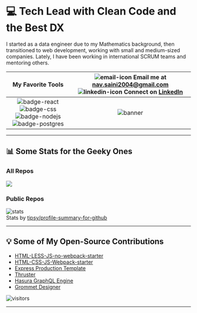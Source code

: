 # 💻 Tech Lead with Clean Code and the Best DX

I started as a data engineer due to my Mathematics background, then transitioned to web development, working with small and medium-sized companies. Lately, I have been working in international SCRUM teams and mentoring others.

| My Favorite Tools | ![email-icon][] Email me at [nav.saini2004@gmail.com][] ![linkedin-icon][] Connect on [LinkedIn][] |
| :---: | :---: |
| ![badge-react][] ![badge-css][] ![badge-nodejs][] ![badge-postgres][] | ![banner][] |

---

## 📊 Some Stats for the Geeky Ones

### All Repos

<img src="https://cr-skills-chart-widget.azurewebsites.net/api/api?username=Asaini-AIML&skills=JavaScript,CSS,SCSS,TypeScript&show-other-skills=true" />

### Public Repos

![stats](https://github-readme-stats.vercel.app/api?username=Asaini-AIML&theme=tokyonight&show_icons=true&count_private=true)  
Stats by [tipsy/profile-summary-for-github](https://profile-summary-for-github.com/user/asaini-aiml)

---

## 💡 Some of My Open-Source Contributions

- [HTML-LESS-JS-no-webpack-starter](https://github.com/Israel-Laguan/HTML-LESS-JS-no-webpack-starter)
- [HTML-CSS-JS-Webpack-starter](https://github.com/Israel-Laguan/HTML-CSS-JS-Webpack-starter)
- [Express Production Template](https://github.com/Israel-Laguan/express-production-template)
- [Thruster](https://github.com/thruster-rs/Thruster/issues?q=is%3Aissue+author%3AAsaini-AIML+is%3Aclosed)
- [Hasura GraphQL Engine](https://github.com/hasura/graphql-engine/issues/2800)
- [Grommet Designer](https://github.com/grommet/grommet-designer/issues/12)

![visitors](https://visitor-badge.glitch.me/badge?page_id=Asaini-AIML)

---

[pic]: https://avatars2.githubusercontent.com/u/36519478?s=460&v=4
[email-icon]: https://img.icons8.com/color/48/000000/message-squared.png
[nav.saini2004@gmail.com]: mailto:nav.saini2004@gmail.com
[linkedin-icon]: https://img.icons8.com/color/48/000000/linkedin.png
[LinkedIn]: https://www.linkedin.com/in/anubhav-saini-asaini-04254324b/
[badge-nodejs]: https://img.shields.io/badge/node.js-V14.x-339933?style=for-the-badge&logo=node.js
[badge-postgres]: https://img.shields.io/badge/database-postgreSQL-47A248?style=for-the-badge&logo=postgresql
[badge-react]: https://img.shields.io/badge/React-16+-61DAFB?style=for-the-badge&logo=react
[badge-css]: https://img.shields.io/badge/style-CSS-1572B6?style=for-the-badge&logo=css3
[banner]: https://github.com/Israel-Laguan/Israel-Laguan/raw/master/docs/banner.jpg
[stats]: https://github-readme-stats.vercel.app/api?username=Asaini-AIML&theme=tokyonight&show_icons=true&count_private=true
[tipsy/profile-summary-for-github]: https://profile-summary-for-github.com/user/asaini-aiml
